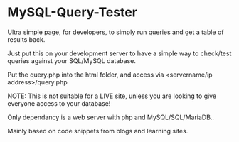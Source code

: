 # MySQL-Query-Tester


Ultra simple page, for developers, to simply run queries and get a table of results back. 

Just put this on your development server to have a simple way to check/test queries against your SQL/MySQL database.

Put the query.php into the html folder, and access via <servername/ip address>/query.php

NOTE: This is not suitable for a LIVE site, unless you are looking to give everyone access to your database!  

Only dependancy is a web server with php and MySQL/SQL/MariaDB..

Mainly based on code snippets from blogs and learning sites. 
